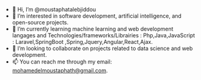 - 👋 Hi, I’m @moustaphatalebjiddou
- 👀 I’m interested in software development, artificial intelligence, and open-source projects.
- 🌱 I’m currently learning machine learning and web development langages and Technologies/frameworks/Librairies :
      Php,Java,JavaScript : Laravel,SpringBoot ,Spring,Jquery,Angular,React,Ajax.
- 💞️ I’m looking to collaborate on projects related to data science and web development.
- 📫 You can reach me through my email: mohamedelmoustaphath@gmail.com.


<!---
moustaphatalebjiddou/moustaphatalebjiddou is a ✨ special ✨ repository because its `README.md` (this file) appears on your GitHub profile.
You can click the Preview link to take a look at your changes.
--->
